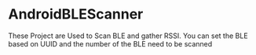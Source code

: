 # AndroidBLEScanner

These Project are Used to Scan BLE and gather RSSI.
You can set the BLE based on UUID and the number of the BLE need to be scanned
